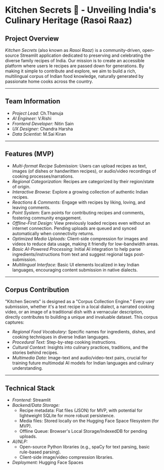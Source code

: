# Kitchen Secrets 🍲 - Unveiling India's Culinary Heritage (Rasoi Raaz)

## Project Overview

*Kitchen Secrets* (also known as *Rasoi Raaz*) is a community-driven, open-source Streamlit application dedicated to preserving and celebrating the diverse family recipes of India. Our mission is to create an accessible platform where users le recipes are passed down for generations. By making it simple to contribute and explore, we aim to build a rich, multilingual corpus of Indian food knowledge, naturally generated by passionate home cooks across the country.

---

## Team Information

* *Project Lead:* Ch.Thanuja
* *AI Engineer:* V.Rishi
* *Frontend Developer:* Nitin Sain
* *UX Designer:* Chandra Harsha
* *Data Scientist:* M.Sai Kiran

---

## Features (MVP)

* *Multi-format Recipe Submission:* Users can upload recipes as text, images (of dishes or handwritten recipes), or audio/video recordings of cooking processes/narrations.
* *Regional Categorization:* Recipes are categorized by their region/state of origin.
* *Interactive Browse:* Explore a growing collection of authentic Indian recipes.
* *Reactions & Comments:* Engage with recipes by liking, loving, and leaving comments.
* *Point System:* Earn points for contributing recipes and comments, fostering community engagement.
* *Offline-First Design:* View previously loaded recipes even without an internet connection. Pending uploads are queued and synced automatically when connectivity returns.
* *Optimized Media Uploads:* Client-side compression for images and videos to reduce data usage, making it friendly for low-bandwidth areas.
* *Basic AI-Powered Processing:* Initial AI integration to help parse ingredients/instructions from text and suggest regional tags post-submission.
* *Multilingual Interface:* Basic UI elements localized in key Indian languages, encouraging content submission in native dialects.

---

## Corpus Contribution

"Kitchen Secrets" is designed as a "Corpus Collection Engine." Every user submission, whether it's a text recipe in a local dialect, a narrated cooking video, or an image of a traditional dish with a vernacular description, directly contributes to building a unique and invaluable dataset. This corpus captures:

* *Regional Food Vocabulary:* Specific names for ingredients, dishes, and cooking techniques in diverse Indian languages.
* *Procedural Text:* Step-by-step cooking instructions.
* *Cultural Context:* Insights into culinary practices, traditions, and the stories behind recipes.
* *Multimedia Data:* Image-text and audio/video-text pairs, crucial for training future multimodal AI models for Indian languages and culinary understanding.

---

## Technical Stack

* *Frontend:* Streamlit
* *Backend/Data Storage:*
    * Recipe metadata: Flat files (JSON) for MVP, with potential for lightweight SQLite for more robust persistence.
    * Media files: Stored locally on the Hugging Face Space filesystem (for MVP).
    * Offline Queue: Browser's Local Storage/IndexedDB for pending uploads.
* *AI/NLP:*
    * Open-source Python libraries (e.g., spaCy for text parsing, basic rule-based parsing).
    * Client-side image/video compression libraries.
* *Deployment:* Hugging Face Spaces

